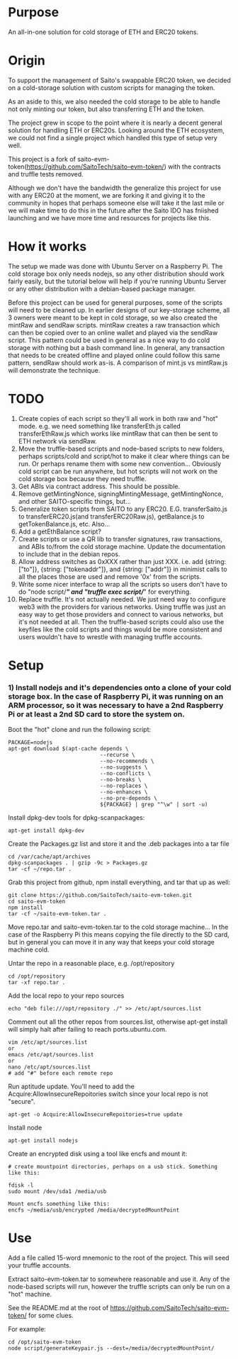 
# Purpose

An all-in-one solution for cold storage of ETH and ERC20 tokens.

# Origin

To support the management of Saito's swappable ERC20 token, we decided on a cold-storage solution with custom scripts for managing the token.

As an aside to this, we also needed the cold storage to be able to handle not only minting our token, but also transferring ETH and the token.

The project grew in scope to the point where it is nearly a decent general solution for handling ETH or ERC20s. Looking around the ETH ecosystem, we could not find a single project which handled this type of setup very well.

This project is a fork of saito-evm-token(https://github.com/SaitoTech/saito-evm-token/) with the contracts and truffle tests removed.

Although we don't have the bandwidth the generalize this project for use with any ERC20 at the moment, we are forking it and giving it to the community in hopes that perhaps someone else will take it the last mile or we will make time to do this in the future after the Saito IDO has fniished launching and we have more time and resources for projects like this.

# How it works

The setup we made was done with Ubuntu Server on a Raspberry Pi. The cold storage box only needs nodejs, so any other distribution should work fairly easily, but the tutorial below will help if you're running Ubuntu Server or any other distribution with a debian-based package manager.

Before this project can be used for general purposes, some of the scripts will need to be cleaned up. In earlier designs of our key-storage scheme, all 3 owners were meant to be kept in cold storage, so we also created the mintRaw and sendRaw scripts. mintRaw creates a raw transaction which can then be copied over to an online wallet and played via the sendRaw script. This pattern could be used in general as a nice way to do cold storage with nothing but a bash command line. In general, any transaction that needs to be created offline and played online could follow this same pattern, sendRaw should work as-is. A comparison of mint.js vs mintRaw.js will demonstrate the technique.

# TODO

1) Create copies of each script so they'll all work in both raw and "hot" mode. e.g. we need something like transferEth.js called transferEthRaw.js which works like mintRaw that can then be sent to ETH network via sendRaw. 
2) Move the truffle-based scripts and node-based scripts to new folders, perhaps scripts/cold and script/hot to make it clear where things can be run. Or perhaps rename them with some new convention... Obviously cold script can be run anywhere, but hot scripts will not work on the cold storage box because they need truffle.
3) Get ABIs via contract address. This should be possible.
4) Remove getMintingNonce, signingMintingMessage, getMintingNonce, and other SAITO-specific things, but...
5) Generalize token scripts from SAITO to any ERC20. E.G. transferSaito.js to transferERC20.js(and transferERC20Raw.js), getBalance.js to getTokenBalance.js, etc. Also...
6) Add a getEthBalance script?
7) Create scripts or use a QR lib to transfer signatures, raw transactions, and ABIs to/from the cold storage machine. Update the documentation to include that in the debian repos.
8) Allow address switches as 0xXXX rather than just XXX. i.e. add {string: ["to"]}, {string: ["tokenaddr"]}, and {string: ["addr"]} in minimist calls to all the places those are used and remove '0x' from the scripts.
9) Write some nicer interface to wrap all the scripts so users don't have to do "node script/***" and "truffle exec script/***" for everything.
10) Replace truffle. It's not actually needed. We just need way to configure web3 with the providers for various networks. Using truffle was just an easy way to get those providers and connect to various networks, but it's not needed at all. Then the truffle-based scripts could also use the keyfiles like the cold scripts and things would be more consistent and users wouldn't have to wrestle with managing truffle accounts.

# Setup

### 1) Install nodejs and it's dependencies onto a clone of your cold storage box. In the case of Raspberry Pi, it was running on an ARM processor, so it was necessary to have a 2nd Raspberry Pi or at least a 2nd SD card to store the system on.

Boot the "hot" clone and run the following script:

```
PACKAGE=nodejs
apt-get download $(apt-cache depends \
                             --recurse \
                             --no-recommends \
                             --no-suggests \
                             --no-conflicts \
                             --no-breaks \
                             --no-replaces \
                             --no-enhances \
                             --no-pre-depends \
                             ${PACKAGE} | grep "^\w" | sort -u)
```

Install dpkg-dev tools for dpkg-scanpackages:

```
apt-get install dpkg-dev
```

Create the Packages.gz list and store it and the .deb packages into a tar file

```
cd /var/cache/apt/archives
dpkg-scanpackages . | gzip -9c > Packages.gz
tar -cf ~/repo.tar .
```

Grab this project from github, npm install everything, and tar that up as well:

```
git clone https://github.com/SaitoTech/saito-evm-token.git
cd saito-evm-token
npm install
tar -cf ~/saito-evm-token.tar .
```

Move repo.tar and saito-evm-token.tar to the cold storage machine... In the case of the Raspberry Pi this means copying the file directly to the SD card, but in general you can move it in any way that keeps your cold storage machine cold.


Untar the repo in a reasonable place, e.g. /opt/repository

```
cd /opt/repository
tar -xf repo.tar .
```

Add the local repo to your repo sources

```
echo "deb file:///opt/repository ./" >> /etc/apt/sources.list
```

Comment out all the other repos from sources.list, otherwise apt-get install will simply halt after failing to reach ports.ubuntu.com.

```
vim /etc/apt/sources.list 
or 
emacs /etc/apt/sources.list 
or
nano /etc/apt/sources.list 
# add "#" before each remote repo
```
Run aptitude update. You'll need to add the Acquire:AllowInsecureRepoitories switch since your local repo is not "secure".

```
apt-get -o Acquire:AllowInsecureRepoitories=true update 
```

Install node

```
apt-get install nodejs
```

Create an encrypted disk using a tool like encfs and mount it:

```
# create mountpoint directories, perhaps on a usb stick. Something like this:

fdisk -l
sudo mount /dev/sda1 /media/usb

Mount encfs something like this:
encfs ~/media/usb/encrypted /media/decryptedMountPoint
```

# Use

Add a file called 15-word mnemonic to the root of the project. This will seed your truffle accounts. 

Extract saito-evm-token.tar to somewhere reasonable and use it. Any of the node-based scripts will run, however the truffle scripts can only be run on a "hot" machine.

See the README.md at the root of https://github.com/SaitoTech/saito-evm-token/ for some clues.

For example:

```
cd /opt/saito-evm-token
node script/generateKeypair.js --dest=/media/decryptedMountPoint/
```
